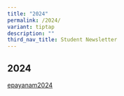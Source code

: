 ```yaml
---
title: "2024"
permalink: /2024/
variant: tiptap
description: ""
third_nav_title: Student Newsletter
---
```

<h2>2024</h2>
<p><a href="https://tinyurl.com/mw8zj83h" rel="noopener noreferrer nofollow" target="_blank">epayanam2024</a>
</p>